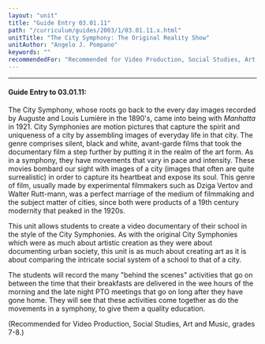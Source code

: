 ```yaml
---
layout: "unit"
title: "Guide Entry 03.01.11"
path: "/curriculum/guides/2003/1/03.01.11.x.html"
unitTitle: "The City Symphony: The Original Reality Show"
unitAuthor: "Angelo J. Pompano"
keywords: ""
recommendedFor: "Recommended for Video Production, Social Studies, Art and Music, grades 7-8."
---
```

<body>
<hr/>
<h4>
Guide Entry to 03.01.11:
</h4>
<p>
The City Symphony, whose roots go back to the every day images recorded by Auguste and Louis Lumière in the 1890's, came into being with
<i>
Manhatta
</i>
in 1921. City Symphonies are motion pictures that capture the spirit and uniqueness of a city by assembling images of everyday life in that city. The genre comprises silent, black and white, avant-garde films that took the documentary film a step further by putting it in the realm of the art form. As in a symphony, they have movements that vary in pace and intensity. These movies bombard our sight with images of a city (images that often are quite surrealistic) in order to capture its heartbeat and expose its soul. This genre of film, usually made by experimental filmmakers such as Dziga Vertov and Walter Rutt-mann, was a perfect marriage of the medium of filmmaking and the subject matter of cities, since both were products of a 19th century modernity that peaked in the 1920s.
</p>
<p>
This unit allows students to create a video documentary of their school in the style of the City Symphonies. As with the original City Symphonies which were as much about artistic creation as they were about documenting urban society, this unit is as much about creating art as it is about comparing the intricate social system of a school to that of a city.
</p>
<p>
The students will record the many "behind the scenes" activities that go on between the time that their breakfasts are delivered in the wee hours of the morning and the late night PTO meetings that go on long after they have gone home. They will see that these activities come together as do the movements in a symphony, to give them a quality education.
</p>
<p>
(Recommended for Video Production, Social Studies, Art and Music, grades 7-8.)
</p>
</body>